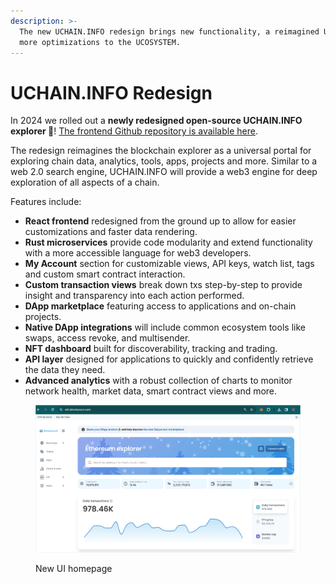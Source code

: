 ```yaml
---
description: >-
  The new UCHAIN.INFO redesign brings new functionality, a reimagined UI and many
  more optimizations to the UCOSYSTEM.
---
```


# UCHAIN.INFO Redesign

In 2024 we rolled out a **newly redesigned open-source UCHAIN.INFO explorer  🎉**!  [The frontend Github repository is available here](https://github.com/UdotCASH/uchain-info-frontend).

The redesign reimagines the blockchain explorer as a universal portal for exploring chain data, analytics, tools, apps, projects and more. Similar to a web 2.0 search engine, UCHAIN.INFO will provide a web3 engine for deep exploration of all aspects of a chain.&#x20;

Features include:

* **React frontend** redesigned from the ground up to allow for easier customizations and faster data rendering.
* **Rust microservices** provide code modularity and extend functionality with a more accessible language for web3 developers.&#x20;
* **My Account** section for customizable views, API keys, watch list, tags and custom smart contract interaction.
* **Custom transaction views** break down txs step-by-step to provide insight and transparency into each action performed.
* **DApp marketplace** featuring access to applications and on-chain projects.
* **Native DApp integrations** will include common ecosystem tools like swaps, access revoke, and multisender.
* **NFT dashboard** built for discoverability, tracking and trading.
* **API layer** designed for applications to quickly and confidently retrieve the data they need.
* **Advanced analytics** with a robust collection of charts to monitor network health, market data, smart contract views and more.

<figure><img src="../../.gitbook/assets/ethereum-explorer.png" alt=""><figcaption><p>New UI homepage</p></figcaption></figure>



